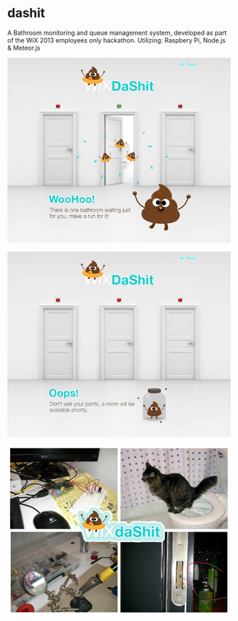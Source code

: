 dashit
======

A Bathroom monitoring and queue management system, developed as part of the WiX 2013 employees only hackathon.
Utilizing: Raspbery Pi, Node.js &amp; Meteor.js 

![Open](readme-resources/open.jpg?raw=true)

![Closed](readme-resources/closed.jpg?raw=true)

![Montage](readme-resources/montage.jpg?raw=true)